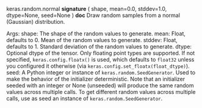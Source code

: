 keras.random.normal
__signature__
(
  shape,
  mean=0.0,
  stddev=1.0,
  dtype=None,
  seed=None
)
__doc__
Draw random samples from a normal (Gaussian) distribution.

Args:
    shape: The shape of the random values to generate.
    mean: Float, defaults to 0. Mean of the random values to generate.
    stddev: Float, defaults to 1. Standard deviation of the random values
        to generate.
    dtype: Optional dtype of the tensor. Only floating point types are
        supported. If not specified, `keras.config.floatx()` is used,
        which defaults to `float32` unless you configured it otherwise (via
        `keras.config.set_floatx(float_dtype)`).
    seed: A Python integer or instance of
        `keras.random.SeedGenerator`.
        Used to make the behavior of the initializer
        deterministic. Note that an initializer seeded with an integer
        or None (unseeded) will produce the same random values
        across multiple calls. To get different random values
        across multiple calls, use as seed an instance
        of `keras.random.SeedGenerator`.
